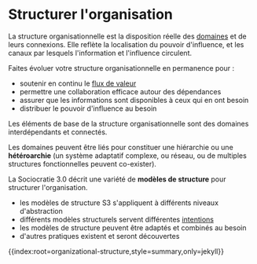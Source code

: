 # Structurer l'organisation

La structure organisationnelle est la disposition réelle des [domaines](glossary:domain) et de leurs connexions. Elle reflète la localisation du pouvoir d'influence, et les canaux par lesquels l'information et l'influence circulent.

Faites évoluer votre structure organisationnelle en permanence pour :

- soutenir en continu le [flux de valeur](glossary:flow-of-value)
- permettre une collaboration efficace autour des dépendances
- assurer que les informations sont disponibles à ceux qui en ont besoin
- distribuer le pouvoir d'influence au besoin

Les éléments de base de la structure organisationnelle sont des domaines interdépendants et connectés.

Les domaines peuvent être liés pour constituer une hiérarchie ou une **hétéroarchie** (un système adaptatif complexe, ou réseau, ou de multiples structures fonctionnelles peuvent co-exister).

La Sociocratie 3.0 décrit une variété de **modèles de structure** pour structurer l'organisation.

- les modèles de structure S3 s'appliquent à différents niveaux d'abstraction
- différents modèles structurels servent différentes [intentions](glossary:driver)
- les modèles de structure peuvent être adaptés et combinés au besoin
- d'autres pratiques existent et seront découvertes

{{index:root=organizational-structure,style=summary,only=jekyll}}